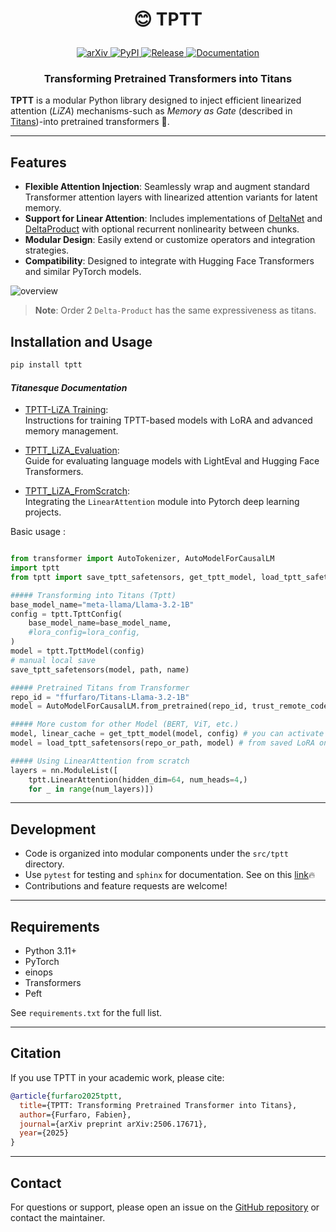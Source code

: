 <h1 align="center"> <p>😊 TPTT</p></h1>

<p align="center">
    <a href="https://arxiv.org/abs/2506.17671">
        <img alt="arXiv" src="https://img.shields.io/badge/arXiv-tptt-blueviolet.svg">
    </a>
    <a href="https://pypi.org/project/tptt/">
        <img alt="PyPI" src="https://img.shields.io/pypi/v/tptt?color=orange">
    </a>
    <a href="https://github.com/fabienfrfr/tptt/">
        <img alt="Release" src="https://img.shields.io/github/v/release/fabienfrfr/tptt?color=brightgreen">
    </a>
    <a href="https://fabienfrfr.github.io/tptt/">
        <img alt="Documentation" src="https://img.shields.io/badge/docs-online-blue">
    </a>
</p>

<h3 align="center">
    <p>Transforming Pretrained Transformers into Titans </p>
</h3>


**TPTT** is a modular Python library designed to inject efficient linearized attention (*LiZA*) mechanisms-such as *Memory as Gate* (described in [Titans](https://arxiv.org/abs/2501.00663))-into pretrained transformers 🤗.


---

## Features

- **Flexible Attention Injection**: Seamlessly wrap and augment standard Transformer attention layers with linearized attention variants for latent memory.
- **Support for Linear Attention**: Includes implementations of [DeltaNet](https://arxiv.org/abs/2406.06484) and [DeltaProduct](https://arxiv.org/abs/2502.10297) with optional recurrent nonlinearity between chunks.
- **Modular Design**: Easily extend or customize operators and integration strategies.
- **Compatibility**: Designed to integrate with Hugging Face Transformers and similar PyTorch models.


![overview](./docs/fig.png)

> **Note**: Order 2 `Delta-Product` has the same expressiveness as titans.


## Installation and Usage

```bash
pip install tptt
```

#### *Titanesque Documentation*

- [TPTT-LiZA Training](./docs/liza-training.md):  
  Instructions for training TPTT-based models with LoRA and advanced memory management.

- [TPTT_LiZA_Evaluation](./docs/liza-evaluate.md):  
  Guide for evaluating language models with LightEval and Hugging Face Transformers.

- [TPTT_LiZA_FromScratch](./docs/liza-from-scratch.md):  
  Integrating the `LinearAttention` module into Pytorch deep learning projects.

Basic usage :

```python

from transformer import AutoTokenizer, AutoModelForCausalLM
import tptt
from tptt import save_tptt_safetensors, get_tptt_model, load_tptt_safetensor

##### Transforming into Titans (Tptt)
base_model_name="meta-llama/Llama-3.2-1B"
config = tptt.TpttConfig(
    base_model_name=base_model_name,
    #lora_config=lora_config,
)
model = tptt.TpttModel(config)
# manual local save
save_tptt_safetensors(model, path, name)

##### Pretrained Titans from Transformer
repo_id = "ffurfaro/Titans-Llama-3.2-1B"
model = AutoModelForCausalLM.from_pretrained(repo_id, trust_remote_code=True)

##### More custom for other Model (BERT, ViT, etc.)
model, linear_cache = get_tptt_model(model, config) # you can activate Bidirectional
model = load_tptt_safetensors(repo_or_path, model) # from saved LoRA only

##### Using LinearAttention from scratch
layers = nn.ModuleList([
    tptt.LinearAttention(hidden_dim=64, num_heads=4,)
    for _ in range(num_layers)])

```

---

## Development

- Code is organized into modular components under the `src/tptt` directory.
- Use `pytest` for testing and `sphinx` for documentation. See on this [link](https://fabienfrfr.github.io/tptt/)🔥
- Contributions and feature requests are welcome!

---

## Requirements

- Python 3.11+
- PyTorch
- einops
- Transformers
- Peft

See `requirements.txt` for the full list.

---

## Citation

If you use TPTT in your academic work, please cite:

```bibtex
@article{furfaro2025tptt,
  title={TPTT: Transforming Pretrained Transformer into Titans},
  author={Furfaro, Fabien},
  journal={arXiv preprint arXiv:2506.17671},
  year={2025}
}
```


---

## Contact

For questions or support, please open an issue on the [GitHub repository](https://github.com/fabienfrfr/tptt) or contact the maintainer.
